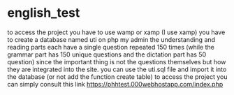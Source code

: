 # english_test
to access the project you have to use wamp or xamp (I use xamp)
you have to create a database named uti on php my admin
the understanding and reading parts each have a single question repeated 150 times
(while the grammar part has 150 unique questions and the dictation part has 50
question) since the important thing is not the questions themselves but how they are
integrated into the site.
you can use the uti.sql file and import it into the database (or not
  add the function create table)
to access the project you can simply consult this link
  https://phhtest.000webhostapp.com/index.php
